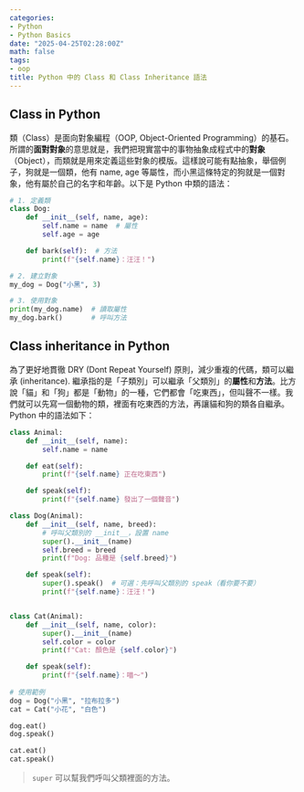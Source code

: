 ```yaml
---
categories:
- Python
- Python Basics
date: "2025-04-25T02:28:00Z"
math: false
tags:
- oop
title: Python 中的 Class 和 Class Inheritance 語法
---
```


## Class in Python
類（Class）是面向對象編程（OOP, Object-Oriented Programming）的基石。所謂的**面對對象**的意思就是，我們把現實當中的事物抽象成程式中的**對象**（Object），而類就是用來定義這些對象的模版。這樣說可能有點抽象，舉個例子，狗就是一個類，他有 name, age 等屬性，而小黑這條特定的狗就是一個對象，他有屬於自己的名字和年齡。以下是 Python 中類的語法：

```python
# 1. 定義類
class Dog:
    def __init__(self, name, age):
        self.name = name  # 屬性
        self.age = age

    def bark(self):  # 方法
        print(f"{self.name}：汪汪！")

# 2. 建立對象
my_dog = Dog("小黑", 3)

# 3. 使用對象
print(my_dog.name)  # 讀取屬性
my_dog.bark()       # 呼叫方法
```

## Class inheritance in Python
為了更好地貫徹 DRY (Dont Repeat Yourself) 原則，減少重複的代碼，類可以繼承 (inheritance). 繼承指的是「子類別」可以繼承「父類別」的**屬性**和**方法**。比方說「貓」和「狗」都是「動物」的一種，它們都會「吃東西」，但叫聲不一樣。我們就可以先寫一個動物的類，裡面有吃東西的方法，再讓貓和狗的類各自繼承。Python 中的語法如下：
```python
class Animal:
    def __init__(self, name):
        self.name = name

    def eat(self):
        print(f"{self.name} 正在吃東西")

    def speak(self):
        print(f"{self.name} 發出了一個聲音")

class Dog(Animal):
    def __init__(self, name, breed):
        # 呼叫父類別的 __init__，設置 name
        super().__init__(name)
        self.breed = breed
        print(f"Dog: 品種是 {self.breed}")

    def speak(self):
        super().speak()  # 可選：先呼叫父類別的 speak（看你要不要）
        print(f"{self.name}：汪汪！")


class Cat(Animal):
    def __init__(self, name, color):
        super().__init__(name)
        self.color = color
        print(f"Cat: 顏色是 {self.color}")

    def speak(self):
        print(f"{self.name}：喵～")
        
# 使用範例
dog = Dog("小黑", "拉布拉多")
cat = Cat("小花", "白色")

dog.eat()
dog.speak()

cat.eat()
cat.speak()
```

> `super` 可以幫我們呼叫父類裡面的方法。
